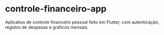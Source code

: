 # controle-financeiro-app
Aplicativo de controle financeiro pessoal feito em Flutter, com autenticação, registro de despesas e gráficos mensais.
